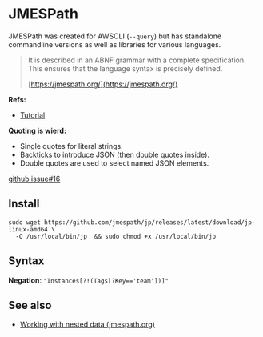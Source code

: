# JMESPath

JMESPath was created for AWSCLI (`--query`) but has standalone
commandline versions as well as libraries for various languages.

> It is described in an ABNF grammar with a complete specification. This ensures that the language syntax is precisely defined.
>
> [https://jmespath.org/](https://jmespath.org/)

**Refs:**
- [Tutorial](https://jmespath.org/tutorial.html)

**Quoting is wierd:**

- Single quotes for literal strings.
- Backticks to introduce JSON (then double quotes inside).
- Double quotes are used to select named JSON elements.

[github issue#16](https://github.com/jmespath/jp/issues/16#issuecomment-456571273)

## Install

```shell
sudo wget https://github.com/jmespath/jp/releases/latest/download/jp-linux-amd64 \
  -O /usr/local/bin/jp  && sudo chmod +x /usr/local/bin/jp
```

## Syntax

**Negation**:  `"Instances[?!(Tags[?Key=='team'])]"`

## See also

- [Working with nested data (jmespath.org)](https://jmespath.org/examples.html#working-with-nested-data)
